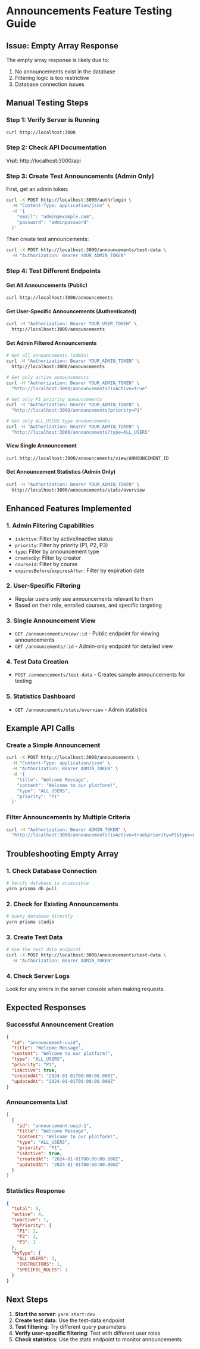 # Announcements Feature Testing Guide

## Issue: Empty Array Response

The empty array response is likely due to:
1. No announcements exist in the database
2. Filtering logic is too restrictive
3. Database connection issues

## Manual Testing Steps

### Step 1: Verify Server is Running
```bash
curl http://localhost:3000
```

### Step 2: Check API Documentation
Visit: http://localhost:3000/api

### Step 3: Create Test Announcements (Admin Only)

First, get an admin token:
```bash
curl -X POST http://localhost:3000/auth/login \
  -H "Content-Type: application/json" \
  -d '{
    "email": "admin@example.com",
    "password": "adminpassword"
  }'
```

Then create test announcements:
```bash
curl -X POST http://localhost:3000/announcements/test-data \
  -H "Authorization: Bearer YOUR_ADMIN_TOKEN"
```

### Step 4: Test Different Endpoints

#### Get All Announcements (Public)
```bash
curl http://localhost:3000/announcements
```

#### Get User-Specific Announcements (Authenticated)
```bash
curl -H "Authorization: Bearer YOUR_USER_TOKEN" \
  http://localhost:3000/announcements
```

#### Get Admin Filtered Announcements
```bash
# Get all announcements (admin)
curl -H "Authorization: Bearer YOUR_ADMIN_TOKEN" \
  http://localhost:3000/announcements

# Get only active announcements
curl -H "Authorization: Bearer YOUR_ADMIN_TOKEN" \
  "http://localhost:3000/announcements?isActive=true"

# Get only P1 priority announcements
curl -H "Authorization: Bearer YOUR_ADMIN_TOKEN" \
  "http://localhost:3000/announcements?priority=P1"

# Get only ALL_USERS type announcements
curl -H "Authorization: Bearer YOUR_ADMIN_TOKEN" \
  "http://localhost:3000/announcements?type=ALL_USERS"
```

#### View Single Announcement
```bash
curl http://localhost:3000/announcements/view/ANNOUNCEMENT_ID
```

#### Get Announcement Statistics (Admin Only)
```bash
curl -H "Authorization: Bearer YOUR_ADMIN_TOKEN" \
  http://localhost:3000/announcements/stats/overview
```

## Enhanced Features Implemented

### 1. **Admin Filtering Capabilities**
- `isActive`: Filter by active/inactive status
- `priority`: Filter by priority (P1, P2, P3)
- `type`: Filter by announcement type
- `createdBy`: Filter by creator
- `courseId`: Filter by course
- `expiresBefore`/`expiresAfter`: Filter by expiration date

### 2. **User-Specific Filtering**
- Regular users only see announcements relevant to them
- Based on their role, enrolled courses, and specific targeting

### 3. **Single Announcement View**
- `GET /announcements/view/:id` - Public endpoint for viewing announcements
- `GET /announcements/:id` - Admin-only endpoint for detailed view

### 4. **Test Data Creation**
- `POST /announcements/test-data` - Creates sample announcements for testing

### 5. **Statistics Dashboard**
- `GET /announcements/stats/overview` - Admin statistics

## Example API Calls

### Create a Simple Announcement
```bash
curl -X POST http://localhost:3000/announcements \
  -H "Content-Type: application/json" \
  -H "Authorization: Bearer ADMIN_TOKEN" \
  -d '{
    "title": "Welcome Message",
    "content": "Welcome to our platform!",
    "type": "ALL_USERS",
    "priority": "P1"
  }'
```

### Filter Announcements by Multiple Criteria
```bash
curl -H "Authorization: Bearer ADMIN_TOKEN" \
  "http://localhost:3000/announcements?isActive=true&priority=P1&type=ALL_USERS"
```

## Troubleshooting Empty Array

### 1. Check Database Connection
```bash
# Verify database is accessible
yarn prisma db pull
```

### 2. Check for Existing Announcements
```bash
# Query database directly
yarn prisma studio
```

### 3. Create Test Data
```bash
# Use the test data endpoint
curl -X POST http://localhost:3000/announcements/test-data \
  -H "Authorization: Bearer ADMIN_TOKEN"
```

### 4. Check Server Logs
Look for any errors in the server console when making requests.

## Expected Responses

### Successful Announcement Creation
```json
{
  "id": "announcement-uuid",
  "title": "Welcome Message",
  "content": "Welcome to our platform!",
  "type": "ALL_USERS",
  "priority": "P1",
  "isActive": true,
  "createdAt": "2024-01-01T00:00:00.000Z",
  "updatedAt": "2024-01-01T00:00:00.000Z"
}
```

### Announcements List
```json
[
  {
    "id": "announcement-uuid-1",
    "title": "Welcome Message",
    "content": "Welcome to our platform!",
    "type": "ALL_USERS",
    "priority": "P1",
    "isActive": true,
    "createdAt": "2024-01-01T00:00:00.000Z",
    "updatedAt": "2024-01-01T00:00:00.000Z"
  }
]
```

### Statistics Response
```json
{
  "total": 5,
  "active": 4,
  "inactive": 1,
  "byPriority": {
    "P1": 2,
    "P2": 2,
    "P3": 1
  },
  "byType": {
    "ALL_USERS": 3,
    "INSTRUCTORS": 1,
    "SPECIFIC_ROLES": 1
  }
}
```

## Next Steps

1. **Start the server**: `yarn start:dev`
2. **Create test data**: Use the test-data endpoint
3. **Test filtering**: Try different query parameters
4. **Verify user-specific filtering**: Test with different user roles
5. **Check statistics**: Use the stats endpoint to monitor announcements 